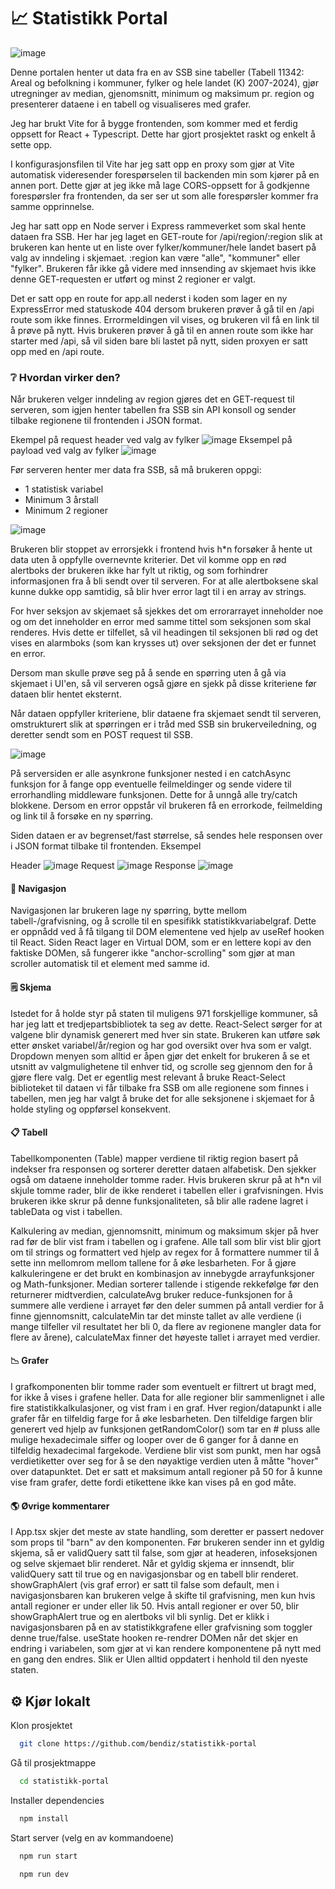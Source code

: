 # 📈 Statistikk Portal
![image](https://github.com/bendiz/statistikk-portal/assets/101096042/ef6b1a48-4d8a-479c-85dc-f356f4fec5f7)

Denne portalen henter ut data fra en av SSB sine tabeller (Tabell 11342: Areal og befolkning i kommuner, fylker og hele landet (K) 2007-2024), gjør utregninger av median, gjenomsnitt, minimum og maksimum pr. region og presenterer dataene i en tabell og visualiseres med grafer.

Jeg har brukt Vite for å bygge frontenden, som kommer med et ferdig oppsett for React + Typescript. Dette har gjort prosjektet raskt og enkelt å sette opp.

I konfigurasjonsfilen til Vite har jeg satt opp en proxy som gjør at Vite automatisk videresender forespørselen til backenden min som kjører på en annen port. Dette gjør at jeg ikke må lage CORS-oppsett for å godkjenne forespørsler fra frontenden, da ser ser ut som alle forespørsler kommer fra samme opprinnelse.

Jeg har satt opp en Node server i Express rammeverket som skal hente dataen fra SSB. Her har jeg laget en GET-route for /api/region/:region slik at brukeren kan hente ut en liste over fylker/kommuner/hele landet basert på valg av inndeling i skjemaet. :region kan være "alle", "kommuner" eller "fylker". Brukeren får ikke gå videre med innsending av skjemaet hvis ikke denne GET-requesten er utført og minst 2 regioner er valgt.

Det er satt opp en route for app.all nederst i koden som lager en ny ExpressError med statuskode 404 dersom brukeren prøver å gå til en /api route som ikke finnes. Errormeldingen vil vises, og brukeren vil få en link til å prøve på nytt. Hvis brukeren prøver å gå til en annen route som ikke har starter med /api, så vil siden bare bli lastet på nytt, siden proxyen er satt opp med en /api route. 

### ❔ Hvordan virker den?

Når brukeren velger inndeling av region gjøres det en GET-request til serveren, som igjen henter tabellen fra SSB sin API konsoll og sender tilbake regionene til frontenden i JSON format.

Ekempel på request header ved valg av fylker
![image](https://github.com/bendiz/statistikk-portal/assets/101096042/bb051689-a196-43e2-ada7-34ba8b9a95c5)
Eksempel på payload ved valg av fylker
![image](https://github.com/bendiz/statistikk-portal/assets/101096042/96f36d1a-38d0-4836-bdfa-8608f31bbb75)


Før serveren henter mer data fra SSB, så må brukeren oppgi:

- 1 statistisk variabel
- Minimum 3 årstall
- Minimum 2 regioner

![image](https://github.com/bendiz/statistikk-portal/assets/101096042/835109a2-9a53-4fe0-aa11-e4d65142227f)

Brukeren blir stoppet av errorsjekk i frontend hvis h\*n forsøker å hente ut data uten å oppfylle overnevnte kriterier. Det vil komme opp en rød alertboks der brukeren ikke har fylt ut riktig, og som forhindrer informasjonen fra å bli sendt over til serveren.
For at alle alertboksene skal kunne dukke opp samtidig, så blir hver error lagt til i en array av strings. 

For hver seksjon av skjemaet så sjekkes det om errorarrayet inneholder noe og om det inneholder en error med samme tittel som seksjonen som skal renderes. Hvis dette er tilfellet, så vil headingen til seksjonen bli rød og det vises en alarmboks (som kan krysses ut) over seksjonen der det er funnet en error.

Dersom man skulle prøve seg på å sende en spørring uten å gå via skjemaet i UI'en, så vil serveren også gjøre en sjekk på disse kriteriene før dataen blir hentet eksternt.

Når dataen oppfyller kriteriene, blir dataene fra skjemaet sendt til serveren, omstrukturert slik at spørringen er i tråd med SSB sin brukerveiledning, og deretter sendt som en POST request til SSB.

![image](https://github.com/bendiz/statistikk-portal/assets/101096042/8ce65d30-a69a-4a87-8025-90ef9a663648)

På serversiden er alle asynkrone funksjoner nested i en catchAsync funksjon for å fange opp eventuelle feilmeldinger og sende videre til errorhandling middleware funksjonen. Dette for å unngå alle try/catch blokkene. Dersom en error oppstår vil brukeren få en errorkode, feilmelding og link til å forsøke en ny spørring.

Siden dataen er av begrenset/fast størrelse, så sendes hele responsen over i JSON format tilbake til frontenden.
Eksempel

Header
![image](https://github.com/bendiz/statistikk-portal/assets/101096042/b5a43241-6b1f-474b-a7ed-e1681aca2e2b)
Request
![image](https://github.com/bendiz/statistikk-portal/assets/101096042/eedf499d-42b1-4260-bffc-071203ea0b71)
Response
![image](https://github.com/bendiz/statistikk-portal/assets/101096042/b6d5351f-9a32-438c-9cfd-57892205b037)


#### 🛞 Navigasjon

Navigasjonen lar brukeren lage ny spørring, bytte mellom tabell-/grafvisning, og å scrolle til en spesifikk statistikkvariabelgraf. Dette er oppnådd ved å få tilgang til DOM elementene ved hjelp av useRef hooken til React. Siden React lager en Virtual DOM, som er en lettere kopi av den faktiske DOMen, så fungerer ikke "anchor-scrolling" som gjør at man scroller automatisk til et element med samme id. 

#### 🗒️ Skjema

Istedet for å holde styr på staten til muligens 971 forskjellige kommuner, så har jeg latt et tredjepartsbibliotek ta seg av dette. React-Select sørger for at valgene blir dynamisk generert med hver sin state. Brukeren kan utføre søk etter ønsket variabel/år/region og har god oversikt over hva som er valgt. Dropdown menyen som alltid er åpen gjør det enkelt for brukeren å se et utsnitt av valgmulighetene til enhver tid, og scrolle seg gjennom den for å gjøre flere valg. Det er egentlig mest relevant å bruke React-Select biblioteket til dataen vi får tilbake fra SSB om alle regionene som finnes i tabellen, men jeg har valgt å bruke det for alle seksjonene i skjemaet for å holde styling og oppførsel konsekvent. 

#### 📋 Tabell

Tabellkomponenten (Table) mapper verdiene til riktig region basert på indekser fra responsen og sorterer deretter dataen alfabetisk. Den sjekker også om dataene inneholder tomme rader. Hvis brukeren skrur på at h\*n vil skjule tomme rader, blir de ikke renderet i tabellen eller i grafvisningen. Hvis brukeren ikke skrur på denne funksjonaliteten, så blir alle radene lagret i tableData og vist i tabellen.

Kalkulering av median, gjennomsnitt, minimum og maksimum skjer på hver rad før de blir vist fram i tabellen og i grafene. Alle tall som blir vist blir gjort om til strings og formattert ved hjelp av regex for å formattere nummer til å sette inn mellomrom mellom tallene for å øke lesbarheten. For å gjøre kalkuleringene er det brukt en kombinasjon av innebygde arrayfunksjoner og Math-funksjoner. Median sorterer tallende i stigende rekkefølge før den returnerer midtverdien, calculateAvg bruker reduce-funksjonen for å summere alle verdiene i arrayet før den deler summen på antall verdier for å finne gjennomsnitt, calculateMin tar det minste tallet av alle verdiene (i mange tilfeller vil resultatet her bli 0, da flere av regionene mangler data for flere av årene), calculateMax finner det høyeste tallet i arrayet med verdier. 

#### 📉 Grafer

I grafkomponenten blir tomme rader som eventuelt er filtrert ut bragt med, for ikke å vises i grafene heller. Data for alle regioner blir sammenlignet i alle fire statistikkalkulasjoner, og vist fram i en graf. Hver region/datapunkt i alle grafer får en tilfeldig farge for å øke lesbarheten. Den tilfeldige fargen blir generert ved hjelp av funksjonen getRandomColor() som tar en # pluss alle mulige hexadecimale siffer og looper over de 6 ganger for å danne en tilfeldig hexadecimal fargekode. Verdiene blir vist som punkt, men har også verdietiketter over seg for å se den nøyaktige verdien uten å måtte "hover" over datapunktet. Det er satt et maksimum antall regioner på 50 for å kunne vise fram grafer, dette fordi etikettene ikke kan vises på en god måte.

#### 🌎 Øvrige kommentarer
I App.tsx skjer det meste av state handling, som deretter er passert nedover som props til "barn" av den komponenten. Før brukeren sender inn et gyldig skjema, så er validQuery satt til false, som gjør at headeren, infoseksjonen og selve skjemaet blir renderet. Når et gyldig skjema er innsendt, blir validQuery satt til true og en navigasjonsbar og en tabell blir renderet.
showGraphAlert (vis graf error) er satt til false som default, men i navigasjonsbaren kan brukeren velge å skifte til grafvisning, men kun hvis antall regioner er under eller lik 50. Hvis antall regioner er over 50, blir showGraphAlert true og en alertboks vil bli synlig. Det er klikk i navigasjonsbaren på en av statistikkgrafene eller grafvisning som toggler denne true/false.
useState hooken re-rendrer DOMen når det skjer en endring i variabelen, som gjør at vi kan rendere komponentene på nytt med en gang den endres. Slik er UIen alltid oppdatert i henhold til den nyeste staten.

## ⚙️ Kjør lokalt

Klon prosjektet

```bash
  git clone https://github.com/bendiz/statistikk-portal
```

Gå til prosjektmappe

```bash
  cd statistikk-portal
```

Installer dependencies

```bash
  npm install
```

Start server (velg en av kommandoene)

```bash
  npm run start
```

```bash
  npm run dev
```
